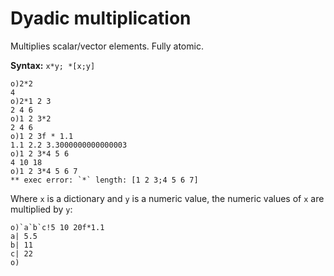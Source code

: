 # Dyadic multiplication

Multiplies scalar/vector elements. Fully atomic.

**Syntax:** ``x*y; *[x;y]``

```o
o)2*2
4
o)2*1 2 3
2 4 6
o)1 2 3*2
2 4 6
o)1 2 3f * 1.1
1.1 2.2 3.3000000000000003
o)1 2 3*4 5 6
4 10 18
o)1 2 3*4 5 6 7
** exec error: `*` length: [1 2 3;4 5 6 7]
```

Where `x` is a dictionary and `y` is a numeric value, the numeric values of `x` are multiplied by `y`:

```o
o)`a`b`c!5 10 20f*1.1
a| 5.5
b| 11
c| 22
o)
```
